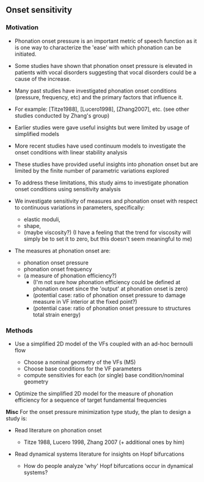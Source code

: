 ## Onset sensitivity

### Motivation

- Phonation onset pressure is an important metric of speech function as it is one way to characterize the 'ease' with which phonation can be initiated.
- Some studies have shown that phonation onset pressure is elevated in patients with vocal disorders suggesting that vocal disorders could be a cause of the increase.

- Many past studies have investigated phonation onset conditions (pressure, frequency, etc) and the primary factors that influence it.
- For example: [Titze1988], [Lucero1998], [Zhang2007], etc. (see other studies conducted by Zhang's group)

- Earlier studies were gave useful insights but were limited by usage of simplified models
- More recent studies have used continuum models to investigate the onset conditions with linear stability analysis
- These studies have provided useful insights into phonation onset but are limited by the finite number of parametric variations explored

- To address these limitations, this study aims to investigate phonation onset conditions using sensitivity analysis
- We investigate sensitivity of measures and phonation onset with respect to continuous variations in parameters, specifically:
  - elastic moduli,
  - shape,
  - (maybe viscosity?) (I have a feeling that the trend for viscosity will simply be to set it to zero, but this doesn't seem meaningful to me)
- The measures at phonation onset are:
  - phonation onset pressure
  - phonation onset frequency
  - (a measure of phonation efficiency?)
    - (I'm not sure how phonation efficiency could be defined at phonation onset since the 'output' at phonation onset is zero)
    - (potential case: ratio of phonation onset pressure to damage measure in VF interior at the fixed point?)
    - (potential case: ratio of phonation onset pressure to structures total strain energy)

### Methods

- Use a simplified 2D model of the VFs coupled with an ad-hoc bernoulli flow
  - Choose a nominal geometry of the VFs (M5)
  - Choose base conditions for the VF parameters
  - compute sensitivies for each (or single) base condition/nominal geometry

- Optimize the simplified 2D model for the measure of phonation efficiency for a sequence of target fundamental frequencies

**Misc**
For the onset pressure minimization type study, the plan to design a study is:

- Read literature on phonation onset
    - Titze 1988, Lucero 1998, Zhang 2007 (+ additional ones by him)

- Read dynamical systems literature for insights on Hopf bifurcations
    - How do people analyze 'why' Hopf bifurcations occur in dynamical systems?
